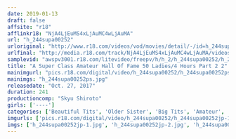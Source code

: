 ```yaml
---
date: 2019-01-13
draft: false
affsite: "r18"
afflinkr18: "NjA4LjEuMS4xLjAuMC4wLjAuMA"
url: "h_244supa00252"
urloriginal: "http://www.r18.com/videos/vod/movies/detail/-/id=h_244supa00252"
urlfinal: "http://media.r18.com/track/NjA4LjEuMS4xLjAuMC4wLjAuMA/videos/vod/movies/detail/-/id=h_244supa00252"
samplevid: "awspv3001.r18.com/litevideo/freepv/h/h_2/h_244supa00252/h_244supa00252_dmb_w.mp4"
title: "A Super Class Amateur Hall Of Fame 50 Ladies/4 Hours Part 2 2"
mainimgurl: "pics.r18.com/digital/video/h_244supa00252/h_244supa00252ps.jpg"
mainimgs: "h_244supa00252ps.jpg"
releasedate: "Oct. 27, 2017"
duration: 241
productioncomp: "Skyu Shiroto"
girls: ['----']
categories: ['Beautiful Tits', 'Older Sister', 'Big Tits', 'Amateur', 'Compilation', 'Over 4 Hours', 'Hi-Def']
imgurls: ['pics.r18.com/digital/video/h_244supa00252/h_244supa00252jp-1.jpg', 'pics.r18.com/digital/video/h_244supa00252/h_244supa00252jp-2.jpg', 'pics.r18.com/digital/video/h_244supa00252/h_244supa00252jp-3.jpg', 'pics.r18.com/digital/video/h_244supa00252/h_244supa00252jp-4.jpg', 'pics.r18.com/digital/video/h_244supa00252/h_244supa00252jp-5.jpg', 'pics.r18.com/digital/video/h_244supa00252/h_244supa00252jp-6.jpg', 'pics.r18.com/digital/video/h_244supa00252/h_244supa00252jp-7.jpg', 'pics.r18.com/digital/video/h_244supa00252/h_244supa00252jp-8.jpg', 'pics.r18.com/digital/video/h_244supa00252/h_244supa00252jp-9.jpg', 'pics.r18.com/digital/video/h_244supa00252/h_244supa00252jp-10.jpg', 'pics.r18.com/digital/video/h_244supa00252/h_244supa00252jp-11.jpg', 'pics.r18.com/digital/video/h_244supa00252/h_244supa00252jp-12.jpg', 'pics.r18.com/digital/video/h_244supa00252/h_244supa00252jp-13.jpg', 'pics.r18.com/digital/video/h_244supa00252/h_244supa00252jp-14.jpg', 'pics.r18.com/digital/video/h_244supa00252/h_244supa00252jp-15.jpg', 'pics.r18.com/digital/video/h_244supa00252/h_244supa00252jp-16.jpg', 'pics.r18.com/digital/video/h_244supa00252/h_244supa00252jp-17.jpg', 'pics.r18.com/digital/video/h_244supa00252/h_244supa00252jp-18.jpg', 'pics.r18.com/digital/video/h_244supa00252/h_244supa00252jp-19.jpg', 'pics.r18.com/digital/video/h_244supa00252/h_244supa00252jp-20.jpg']
imgs: ['h_244supa00252jp-1.jpg', 'h_244supa00252jp-2.jpg', 'h_244supa00252jp-3.jpg', 'h_244supa00252jp-4.jpg', 'h_244supa00252jp-5.jpg', 'h_244supa00252jp-6.jpg', 'h_244supa00252jp-7.jpg', 'h_244supa00252jp-8.jpg', 'h_244supa00252jp-9.jpg', 'h_244supa00252jp-10.jpg', 'h_244supa00252jp-11.jpg', 'h_244supa00252jp-12.jpg', 'h_244supa00252jp-13.jpg', 'h_244supa00252jp-14.jpg', 'h_244supa00252jp-15.jpg', 'h_244supa00252jp-16.jpg', 'h_244supa00252jp-17.jpg', 'h_244supa00252jp-18.jpg', 'h_244supa00252jp-19.jpg', 'h_244supa00252jp-20.jpg']
---
```

